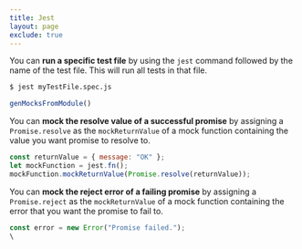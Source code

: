```yaml
---
title: Jest
layout: page
exclude: true
---
```


You can **run a specific test file** by using the `jest` command followed by the name of the test file. This will run all tests in that file.
```bash
$ jest myTestFile.spec.js
```


```js
genMocksFromModule()
```

You can **mock the resolve value of a successful promise** by assigning a `Promise.resolve` as the `mockReturnValue` of a mock function containing the value you want promise to resolve to.
```js
const returnValue = { message: "OK" };
let mockFunction = jest.fn();
mockFunction.mockReturnValue(Promise.resolve(returnValue));
```

You can **mock the reject error of a failing promise** by assigning a `Promise.reject` as the `mockReturnValue` of a mock function containing the error that you want the promise to fail to.
```js
const error = new Error("Promise failed.");
\
```
<!--stackedit_data:
eyJoaXN0b3J5IjpbLTEyNzQyMjk0NDEsLTE1MDE4NTg3NDYsLT
E1MDA5NTQ2NzAsNzQ4NjM5MTE1XX0=
-->